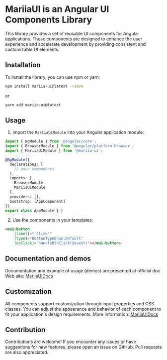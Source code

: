 
# MariiaUI is an Angular UI Components Library

This library provides a set of reusable UI components for Angular applications. These components are designed to enhance the user experience and accelerate development by providing consistent and customizable UI elements.

## Installation

To install the library, you can use npm or yarn:

```bash
npm install mariia-ui@latest --save
```
or
```bash
yarn add mariia-ui@latest
```

## Usage

1. Import the `MariiaUiModule` into your Angular application module:

```typescript
import { NgModule } from '@angular/core';
import { BrowserModule } from '@angular/platform-browser';
import { MariiaUiModule } from '@mariia-ui';

@NgModule({
  declarations: [
    // your components
  ],
  imports: [
    BrowserModule,
    MariiaUiModule
  ],
  providers: [],
  bootstrap: [AppComponent]
})
export class AppModule { }
```

2. Use the components in your templates:

```html
<mui-button
	[label]="'Click'"
	[type]="ButtonTypeEnum.Default"
	(onClick)="handleBtnClick($event)"></mui-button>
```

## Documentation and demos

Documentation and example of usage (demos) are presented at official doc Web site: 
[MariiaUIDocs](https://mlinciko.github.io/MariiaUI/)

## Customization

All components support customization through input properties and CSS classes. You can adjust the appearance and behavior of each component to fit your application's design requirements.
More information: [MariiaUIDocs](https://mlinciko.github.io/MariiaUI/)

## Contribution

Contributions are welcome! If you encounter any issues or have suggestions for new features, please open an issue on GitHub. Pull requests are also appreciated.
